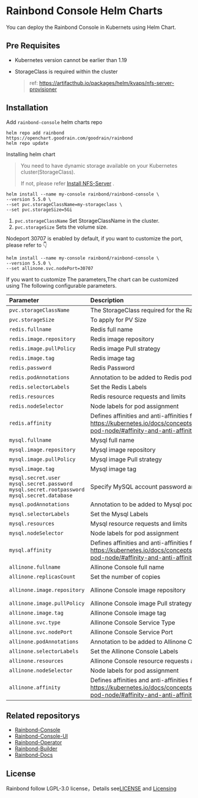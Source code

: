 # Rainbond Console Helm Charts

You can deploy the Rainbond Console in Kubernets using Helm Chart.

## Pre Requisites

* Kubernetes version cannot be earlier than 1.19

* StorageClass is required within the cluster

  > ref: https://artifacthub.io/packages/helm/kvaps/nfs-server-provisioner

## Installation

Add `rainbond-console` helm charts repo

```
helm repo add rainbond https://openchart.goodrain.com/goodrain/rainbond
helm repo update
```

Installing helm chart

> You need to have dynamic storage available on your Kubernetes cluster(StorageClass).
>
> If not, please refer [Install NFS-Server](https://artifacthub.io/packages/helm/kvaps/nfs-server-provisioner) .

```shell
helm install --name my-console rainbond/rainbond-console \
--version 5.5.0 \
--set pvc.storageClassName=my-storageclass \
--set pvc.storageSize=5Gi
```

1. `pvc.storageClassName` Set StorageClassName in the cluster.
2. `pvc.storageSize`  Sets the volume size.

Nodeport 30707 is enabled by default, if you want to customize the port, please refer to :point_down:

```shell
helm install --name my-console rainbond/rainbond-console \
--version 5.5.0 \
--set allinone.svc.nodePort=30707
```

If you want to customize The parameters,The chart can be customized using The following configurable parameters.

| Parameter                                                    | Description                                                  | Default                                             |
| :----------------------------------------------------------- | :----------------------------------------------------------- | :-------------------------------------------------- |
| `pvc.storageClassName`                                       | The StorageClass required for the RainBond component         | ""                                                  |
| `pvc.storageSize`                                            | To apply for PV Size                                         | 5Gi                                                 |
| `redis.fullname`                                             | Redis full name                                              | rainbond-redis                                      |
| `redis.image.repository`                                     | Redis image repository                                       | redis                                               |
| `redis.image.pullPolicy`                                     | Redis image Pull strategy                                    | IfNotPresent                                        |
| `redis.image.tag`                                            | Redis image tag                                              | 4.0.12                                              |
| `redis.password`                                             | Redis Password                                               | 123456                                              |
| `redis.podAnnotations`                                       | Annotation to be added to Redis pods                         | {}                                                  |
| `redis.selectorLabels`                                       | Set the Redis Labels                                         | rainbond: redis                                     |
| `redis.resources`                                            | Redis resource requests and limits                           | {}                                                  |
| `redis.nodeSelector`                                         | Node labels for pod assignment                               | {}                                                  |
| `redis.affinity`                                             | Defines affinities and anti-affinities for pods as defined in: https://kubernetes.io/docs/concepts/configuration/assign-pod-node/#affinity-and-anti-affinity preferences | {}                                                  |
| `mysql.fullname`                                             | Mysql full name                                              | rainbond-mysql                                      |
| `mysql.image.repository`                                     | Mysql image repository                                       | mysql                                               |
| `mysql.image.pullPolicy`                                     | Mysql image Pull strategy                                    | IfNotPresent                                        |
| `mysql.image.tag`                                            | Mysql image tag                                              | 5.7.23                                              |
| `mysql.secret.user` `mysql.secret.password` `mysql.secret.rootpassword` `mysql.secret.database` | Specify  MySQL account password and database                 |                                                     |
| `mysql.podAnnotations`                                       | Annotation to be added to Mysql pods                         | {}                                                  |
| `mysql.selectorLabels`                                       | Set the Mysql Labels                                         | rainbond: mysql                                     |
| `mysql.resources`                                            | Mysql resource requests and limits                           | {}                                                  |
| `mysql.nodeSelector`                                         | Node labels for pod assignment                               | {}                                                  |
| `mysql.affinity`                                             | Defines affinities and anti-affinities for pods as defined in: https://kubernetes.io/docs/concepts/configuration/assign-pod-node/#affinity-and-anti-affinity preferences | {}                                                  |
| `allinone.fullname`                                          | Allinone Console full name                                   | rainbond-allinone                                   |
| `allinone.replicasCount`                                     | Set the number of copies                                     | 1                                                   |
| `allinone.image.repository`                                  | Allinone Console image repository                            | registry.cn-hangzhou.aliyuncs.com/goodrain/rainbond |
| `allinone.image.pullPolicy`                                  | Allinone Console image Pull strategy                         | IfNotPresent                                        |
| `allinone.image.tag`                                         | Allinone Console image tag                                   | v5.5.0-release-allinone                             |
| `allinone.svc.type`                                          | Allinone Console Service Type                                | NodePort                                            |
| `allinone.svc.nodePort`                                      | Allinone Console Service Port                                | 30707                                               |
| `allinone.podAnnotations`                                    | Annotation to be added to Allinone Console pods              | {}                                                  |
| `allinone.selectorLabels`                                    | Set the Allinone Console Labels                              | rainbond: allinone                                  |
| `allinone.resources`                                         | Allinone Console resource requests and limits                | {}                                                  |
| `allinone.nodeSelector`                                      | Node labels for pod assignment                               | {}                                                  |
| `allinone.affinity`                                          | Defines affinities and anti-affinities for pods as defined in: https://kubernetes.io/docs/concepts/configuration/assign-pod-node/#affinity-and-anti-affinity preferences | {}                                                  |

## Related repositorys

- [Rainbond-Console](https://github.com/goodrain/rainbond-console)
- [Rainbond-Console-UI](https://github.com/goodrain/rainbond-ui)
- [Rainbond-Operator](https://github.com/goodrain/rainbond-operator)
- [Rainbond-Builder](https://github.com/goodrain/builder)
- [Rainbond-Docs](https://github.com/goodrain/rainbond-docs)

## License

Rainbond follow LGPL-3.0 license，Details see[LICENSE](https://github.com/goodrain/rainbond/blob/master/LICENSE) and [Licensing](https://github.com/goodrain/rainbond/blob/master/Licensing.md)

